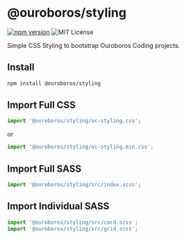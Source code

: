 # @ouroboros/styling
[![npm version](https://img.shields.io/npm/v/@ouroboros/styling.svg)](https://www.npmjs.com/package/@ouroboros/styling) ![MIT License](https://img.shields.io/npm/l/@ouroboros/styling.svg)

Simple CSS Styling to bootstrap Ouroboros Coding projects.

## Install

```bash
npm install @ouroboros/styling
```

## Import Full CSS
```javascript
import '@ouroboros/styling/oc-styling.css';
```
or
```javascript
import '@ouroboros/styling/oc-styling.min.css';
```

## Import Full SASS
```javascript
import '@ouroboros/styling/src/index.scss';
```

## Import Individual SASS
```javascript
import '@ouroboros/styling/src/card.scss';
import '@ouroboros/styling/src/grid.scss';
```